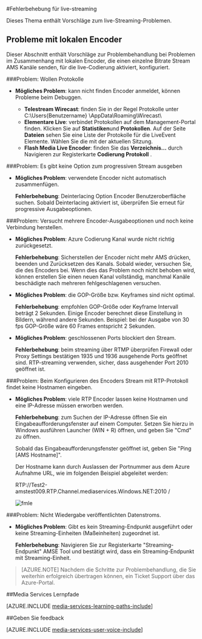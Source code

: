 <properties 
    pageTitle="Fehlerbehebung für Livestreaming | Microsoft Azure" 
    description="Dieses Thema enthält Vorschläge zum live-Streaming-Problemen." 
    services="media-services" 
    documentationCenter="" 
    authors="juliako" 
    manager="erikre" 
    editor=""/>

<tags 
    ms.service="media-services" 
    ms.workload="media" 
    ms.tgt_pltfrm="na" 
    ms.devlang="na" 
    ms.topic="article" 
    ms.date="10/12/2016"  
    ms.author="juliako"/>

#<a name="troubleshooting-guide-for-live-streaming"></a>Fehlerbehebung für live-streaming

Dieses Thema enthält Vorschläge zum live-Streaming-Problemen.

## <a name="issues-related-to-on-premises-encoders"></a>Probleme mit lokalen Encoder 

Dieser Abschnitt enthält Vorschläge zur Problembehandlung bei Problemen im Zusammenhang mit lokalen Encoder, die einen einzelne Bitrate Stream AMS Kanäle senden, für die live-Codierung aktiviert, konfiguriert.

###<a name="problem-would-like-to-see-logs"></a>Problem: Wollen Protokolle 

- **Mögliches Problem**: kann nicht finden Encoder anmeldet, können Probleme beim Debuggen.
    
    - **Telestream Wirecast**: finden Sie in der Regel Protokolle unter C:\Users\{Benutzername} \AppData\Roaming\Wirecast\ 
    - **Elementare Live**: verbindet Protokollen auf dem Management-Portal finden. Klicken Sie auf **Statistiken**und **Protokollen**. Auf der Seite **Dateien** sehen Sie eine Liste der Protokolle für die LiveEvent Elemente. Wählen Sie die mit der aktuellen Sitzung. 
    - **Flash Media Live Encoder**: finden Sie das **Verzeichnis...** durch Navigieren zur Registerkarte **Codierung Protokoll** .
    
###<a name="problem-there-is-no-option-for-outputting-a-progressive-stream"></a>Problem: Es gibt keine Option zum progressiven Stream ausgeben

- **Mögliches Problem**: verwendete Encoder nicht automatisch zusammenfügen. 

    **Fehlerbehebung**: Deinterlacing Option Encoder Benutzeroberfläche suchen. Sobald Deinterlacing aktiviert ist, überprüfen Sie erneut für progressive Ausgabeoptionen. 
 
###<a name="problem-tried-several-encoder-output-settings-and-still-unable-to-connect"></a>Problem: Versucht mehrere Encoder-Ausgabeoptionen und noch keine Verbindung herstellen. 

- **Mögliches Problem**: Azure Codierung Kanal wurde nicht richtig zurückgesetzt. 

    **Fehlerbehebung**: Sicherstellen der Encoder nicht mehr AMS drücken, beenden und Zurücksetzen des Kanals. Sobald wieder, versuchen Sie, die des Encoders bei. Wenn dies das Problem noch nicht behoben wird, können erstellen Sie einen neuen Kanal vollständig, manchmal Kanäle beschädigte nach mehreren fehlgeschlagenen versuchen.  

- **Mögliches Problem**: die GOP-Größe bzw. Keyframes sind nicht optimal. 

    **Fehlerbehebung**: empfohlen GOP-Größe oder Keyframe Intervall beträgt 2 Sekunden. Einige Encoder berechnet diese Einstellung in Bildern, während andere Sekunden. Beispiel: bei der Ausgabe von 30 fps GOP-Größe wäre 60 Frames entspricht 2 Sekunden.  
     
- **Mögliches Problem**: geschlossenen Ports blockiert den Stream. 

    **Fehlerbehebung**: beim streaming über RTMP überprüfen Firewall oder Proxy Settings bestätigen 1935 und 1936 ausgehende Ports geöffnet sind. RTP-streaming verwenden, sicher, dass ausgehender Port 2010 geöffnet ist. 


###<a name="problem-when-configuring-the-encoder-to-stream-with-the-rtp-protocol-there-is-no-place-to-enter-a-host-name"></a>Problem: Beim Konfigurieren des Encoders Stream mit RTP-Protokoll findet keine Hostnamen eingeben. 

- **Mögliches Problem**: viele RTP Encoder lassen keine Hostnamen und eine IP-Adresse müssen erworben werden.  

    **Fehlerbehebung**: zum Suchen der IP-Adresse öffnen Sie ein Eingabeaufforderungsfenster auf einem Computer. Setzen Sie hierzu in Windows ausführen Launcher (WIN + R) öffnen, und geben Sie "Cmd" zu öffnen.  

    Sobald das Eingabeaufforderungsfenster geöffnet ist, geben Sie "Ping [AMS Hostname]". 

    Der Hostname kann durch Auslassen der Portnummer aus dem Azure Aufnahme URL, wie im folgenden Beispiel abgeleitet werden: 

    RTP://Test2-amstest009.RTP.Channel.mediaservices.Windows.NET:2010 / 

    ![fmle](./media/media-services-fmle-live-encoder/media-services-fmle10.png)

###<a name="problem-unable-to-playback-the-published-stream"></a>Problem: Nicht Wiedergabe veröffentlichten Datenstroms.
 
- **Mögliches Problem**: Gibt es kein Streaming-Endpunkt ausgeführt oder keine Streaming-Einheiten (Maßeinheiten) zugeordnet ist. 

    **Fehlerbehebung**: Navigieren Sie zur Registerkarte "Streaming-Endpunkt" AMSE Tool und bestätigt wird, dass ein Streaming-Endpunkt mit Streaming-Einheit. 
    


>[AZURE.NOTE] Nachdem die Schritte zur Problembehandlung, die Sie weiterhin erfolgreich übertragen können, ein Ticket Support über das Azure-Portal.

##<a name="media-services-learning-paths"></a>Media Services Lernpfade

[AZURE.INCLUDE [media-services-learning-paths-include](../../includes/media-services-learning-paths-include.md)]

##<a name="provide-feedback"></a>Geben Sie feedback

[AZURE.INCLUDE [media-services-user-voice-include](../../includes/media-services-user-voice-include.md)]

